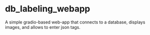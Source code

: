 # db_labeling_webapp
A simple gradio-based web-app that connects to a database, displays images, and allows to enter json tags.
